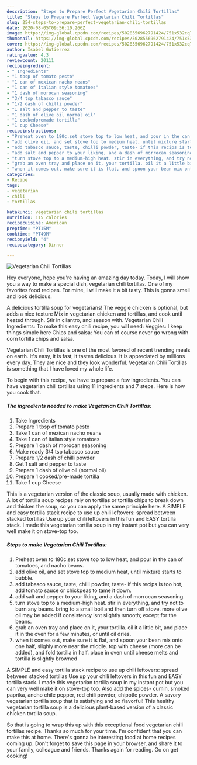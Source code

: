 ```yaml
---
description: "Steps to Prepare Perfect Vegetarian Chili Tortillas"
title: "Steps to Prepare Perfect Vegetarian Chili Tortillas"
slug: 254-steps-to-prepare-perfect-vegetarian-chili-tortillas
date: 2020-08-05T09:56:10.266Z
image: https://img-global.cpcdn.com/recipes/5028556962791424/751x532cq70/vegetarian-chili-tortillas-recipe-main-photo.jpg
thumbnail: https://img-global.cpcdn.com/recipes/5028556962791424/751x532cq70/vegetarian-chili-tortillas-recipe-main-photo.jpg
cover: https://img-global.cpcdn.com/recipes/5028556962791424/751x532cq70/vegetarian-chili-tortillas-recipe-main-photo.jpg
author: Isabel Gutierrez
ratingvalue: 4.3
reviewcount: 20111
recipeingredient:
- " Ingredients"
- "1 tbsp of tomato pesto"
- "1 can of mexican nacho neans"
- "1 can of italian style tomatoes"
- "1 dash of morocan seasoning"
- "3/4 tsp tabasco sauce"
- "1/2 dash of chilli powder"
- "1 salt and pepper to taste"
- "1 dash of olive oil normal oil"
- "1 cookedpremade tortilla"
- "1 cup Cheese"
recipeinstructions:
- "Preheat oven to 180c.set stove top to low heat, and pour in the can of tomatoes, and nacho beans."
- "add olive oil, and set stove top to medium heat, until mixture starts to bubble."
- "add tabasco sauce, taste, chilli powder, taste- if this recips is too hot, add tomato sauce or chickpeas to tame it down."
- "add salt and pepper to your liking, and a dash of morrocan seasoning."
- "turn stove top to a medium-high heat. stir in everything, and try not to burn any beans. bring to a small boil and then turn off stove. more olive oil may be added if consistency isnt slightly smooth; except for the beans."
- "grab an oven tray and place on it, your tortilla. oil it a little bit, and place it in the oven for a few minutes, or until oil dries."
- "when it comes out, make sure it is flat, and spoon your bean mix onto one half, slighly more near the middle. top with cheese (more can be added), and fold tortilla in half. place in oven until cheese melts and tortilla is slightly browned"
categories:
- Recipe
tags:
- vegetarian
- chili
- tortillas

katakunci: vegetarian chili tortillas 
nutrition: 115 calories
recipecuisine: American
preptime: "PT15M"
cooktime: "PT49M"
recipeyield: "4"
recipecategory: Dinner

---
```



![Vegetarian Chili Tortillas](https://img-global.cpcdn.com/recipes/5028556962791424/751x532cq70/vegetarian-chili-tortillas-recipe-main-photo.jpg)

Hey everyone, hope you're having an amazing day today. Today, I will show you a way to make a special dish, vegetarian chili tortillas. One of my favorites food recipes. For mine, I will make it a bit tasty. This is gonna smell and look delicious.

A delicious tortilla soup for vegetarians! The veggie chicken is optional, but adds a nice texture Mix in vegetarian chicken and tortillas, and cook until heated through. Stir in cilantro, and season with. Vegetarian Chili Ingredients: To make this easy chili recipe, you will need: Veggies: I keep things simple here Chips and salsa: You can of course never go wrong with corn tortilla chips and salsa.

Vegetarian Chili Tortillas is one of the most favored of recent trending meals on earth. It's easy, it is fast, it tastes delicious. It is appreciated by millions every day. They are nice and they look wonderful. Vegetarian Chili Tortillas is something that I have loved my whole life.


To begin with this recipe, we have to prepare a few ingredients. You can have vegetarian chili tortillas using 11 ingredients and 7 steps. Here is how you cook that.

<!--inarticleads1-->

##### The ingredients needed to make Vegetarian Chili Tortillas:

1. Take  Ingredients
1. Prepare 1 tbsp of tomato pesto
1. Take 1 can of mexican nacho neans
1. Take 1 can of italian style tomatoes
1. Prepare 1 dash of morocan seasoning
1. Make ready 3/4 tsp tabasco sauce
1. Prepare 1/2 dash of chilli powder
1. Get 1 salt and pepper to taste
1. Prepare 1 dash of olive oil (normal oil)
1. Prepare 1 cooked/pre-made tortilla
1. Take 1 cup Cheese


This is a vegetarian version of the classic soup, usually made with chicken. A lot of tortilla soup recipes rely on tortillas or tortilla chips to break down and thicken the soup, so you can apply the same principle here. A SIMPLE and easy tortilla stack recipe to use up chili leftovers: spread between stacked tortillas Use up your chili leftovers in this fun and EASY tortilla stack. I made this vegetarian tortilla soup in my instant pot but you can very well make it on stove-top too. 

<!--inarticleads2-->

##### Steps to make Vegetarian Chili Tortillas:

1. Preheat oven to 180c.set stove top to low heat, and pour in the can of tomatoes, and nacho beans.
1. add olive oil, and set stove top to medium heat, until mixture starts to bubble.
1. add tabasco sauce, taste, chilli powder, taste- if this recips is too hot, add tomato sauce or chickpeas to tame it down.
1. add salt and pepper to your liking, and a dash of morrocan seasoning.
1. turn stove top to a medium-high heat. stir in everything, and try not to burn any beans. bring to a small boil and then turn off stove. more olive oil may be added if consistency isnt slightly smooth; except for the beans.
1. grab an oven tray and place on it, your tortilla. oil it a little bit, and place it in the oven for a few minutes, or until oil dries.
1. when it comes out, make sure it is flat, and spoon your bean mix onto one half, slighly more near the middle. top with cheese (more can be added), and fold tortilla in half. place in oven until cheese melts and tortilla is slightly browned


A SIMPLE and easy tortilla stack recipe to use up chili leftovers: spread between stacked tortillas Use up your chili leftovers in this fun and EASY tortilla stack. I made this vegetarian tortilla soup in my instant pot but you can very well make it on stove-top too. Also add the spices- cumin, smoked paprika, ancho chile pepper, red chili powder, chipotle powder. A savory vegetarian tortilla soup that is satisfying and so flavorful! This healthy vegetarian tortilla soup is a delicious plant-based version of a classic chicken tortilla soup. 

So that is going to wrap this up with this exceptional food vegetarian chili tortillas recipe. Thanks so much for your time. I'm confident that you can make this at home. There's gonna be interesting food at home recipes coming up. Don't forget to save this page in your browser, and share it to your family, colleague and friends. Thanks again for reading. Go on get cooking!
